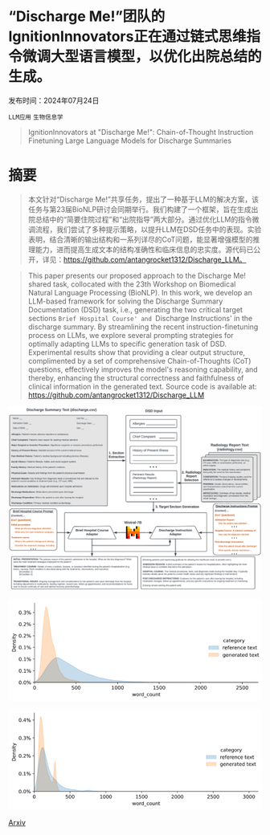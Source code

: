 # “Discharge Me!”团队的IgnitionInnovators正在通过链式思维指令微调大型语言模型，以优化出院总结的生成。

发布时间：2024年07月24日

`LLM应用` `生物信息学`

> IgnitionInnovators at "Discharge Me!": Chain-of-Thought Instruction Finetuning Large Language Models for Discharge Summaries

# 摘要

> 本文针对“Discharge Me!”共享任务，提出了一种基于LLM的解决方案，该任务与第23届BioNLP研讨会同期举行。我们构建了一个框架，旨在生成出院总结中的“简要住院过程”和“出院指导”两大部分。通过优化LLM的指令微调流程，我们尝试了多种提示策略，以提升LLM在DSD任务中的表现。实验表明，结合清晰的输出结构和一系列详尽的CoT问题，能显著增强模型的推理能力，进而提高生成文本的结构准确性和临床信息的忠实度。源代码已公开，详见：https://github.com/antangrocket1312/Discharge_LLM。

> This paper presents our proposed approach to the Discharge Me! shared task, collocated with the 23th Workshop on Biomedical Natural Language Processing (BioNLP). In this work, we develop an LLM-based framework for solving the Discharge Summary Documentation (DSD) task, i.e., generating the two critical target sections `Brief Hospital Course' and `Discharge Instructions' in the discharge summary. By streamlining the recent instruction-finetuning process on LLMs, we explore several prompting strategies for optimally adapting LLMs to specific generation task of DSD. Experimental results show that providing a clear output structure, complimented by a set of comprehensive Chain-of-Thoughts (CoT) questions, effectively improves the model's reasoning capability, and thereby, enhancing the structural correctness and faithfulness of clinical information in the generated text. Source code is available at: https://github.com/antangrocket1312/Discharge_LLM

![“Discharge Me!”团队的IgnitionInnovators正在通过链式思维指令微调大型语言模型，以优化出院总结的生成。](../../../paper_images/2407.17636/x1.png)

![“Discharge Me!”团队的IgnitionInnovators正在通过链式思维指令微调大型语言模型，以优化出院总结的生成。](../../../paper_images/2407.17636/x2.png)

![“Discharge Me!”团队的IgnitionInnovators正在通过链式思维指令微调大型语言模型，以优化出院总结的生成。](../../../paper_images/2407.17636/x3.png)

[Arxiv](https://arxiv.org/abs/2407.17636)